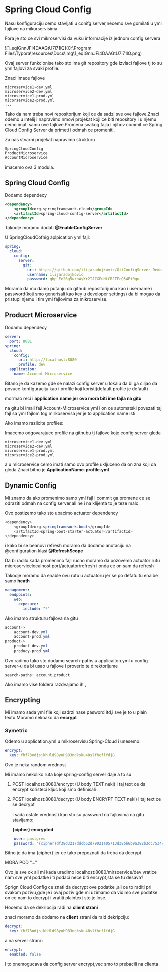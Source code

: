 # Spring Cloud Config

Nasu konfiguraciju cemo stavljati u conifg server,necemo sve gomilati u yml fajlove na mikorservisima

Fora je sto ce svi mikroservisi da vuku informacije iz jednom config servera

![1_eqIGnnJFi4DAAGtU7l71lQ](C:\Program Files\Typora\resources\Docs\img\1_eqIGnnJFi4DAAGtU7l71lQ.png)

Ovaj server funkcionise tako sto ima git repository gde izvlaci fajlove tj to su yml fajlovi za svaki profile.

Znaci imace fajlove

```
microservice1-dev.yml
microservice2-dev.yml
microservice1-prod.yml
micorservice2-prod.yml
...
```

Tako da nam treba novi repositorijum koji ce da sadzi sve ove fajlove.Znaci odemo u intelij i napravimo nmovi projekat koji ce biti repository i u njemu cemo imati samo ove fajlove.Promena svakog fajla i njihov commit ce Spring Cloud Config Server da primeti i odmah ce promeniti.

Za nas stvarni projekat napravimo strukturu

```
SpringCloudConfig
ProductMicroservice
AccountMicroservice
```

imacemo ova 3 modula.

## Spring Cloud Config

Dodamo dependecy

```xml
<dependency>
    <groupId>org.springframework.cloud</groupId>
    <artifactId>spring-cloud-config-server</artifactId>
</dependency>
```



Takodje moramo dodati **@EnableConfigServer**

U SpringCloudCofnig aplpication yml fajl:

```yml
spring:
  cloud:
    config:
      server:
        git:
          uri: https://github.com/ilijaradojkovic/GitConfigServer-Demo.git
          username: ilijaradojkovic
          password: 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

```

Moramo da mu damo putanju do github repositorijuma kao i username i password(koji smo generisali kao key u developer settings) da bi mogao da pristupi njemu i tim yml fajlovima za mikroservise.

## Producrt Microservice

Dodamo dependecy

```yml
server:
  port: 8081
spring:
  cloud:
    config:
      uri: http://localhost:8080
      profile: dev
  application:
    name: Account-Microservice
```

Bitano je da kazemo gde se nalazi config server u lokalu da bi ga ciljao da povuce konfiguraciju kao i profile koji koristi(default profile je default)

mormao reci i **application.name jer ovo mora biti ime fajla na gitu**

na gitu bi imali fajl Account-Microservice.yml i on ce automatski povezati taj fajl sa yml fajlom tog mirkoservisa jer je to application name isti

Ako imamo razlicite profiles:

Imacemo odgovarajuce profile na githubu tj fajlove koje config server gleda

```
microservice1-dev.yml
microservice2-dev.yml
microservice1-prod.yml
micorservice2-prod.yml
```

a u microservice cemo imati samo ovo profile ukljuceno da on zna koji da gleda.Znaci bitno je **ApplicationName-profile.yml**



## Dynamic Config

Mi znamo da ako promenimo samo yml fajl i commit ga promene ce se odraziti odmah na config server,ali ne i na klijenta to je teze malo.

Ovo postizemo tako sto ubacimo actuator dependency

```java
<dependency>
    <groupId>org.springframework.boot</groupId>
    <artifactId>spring-boot-starter-actuator</artifactId>
</dependency>
```

i kako bi se beanovi refresh moramo da dodamo anotaciju na @configuration klasi  **@RefreshScope**

Da bi radilo kada promenimo fajl rucno moramo da pozovemo actuator rutu microservicelocalhost:port/actuator/refresh i onda ce on sam da refresh

Takodje moramo da enable ovu rutu u actuatoru jer se po defatultu enalbe samo **heath**



```yml
management:
  endpoints:
    web:
      exposure:
        include: "*"
```



Ako imamo strukturu fajlova na gitu 

```java
account->
	account-dev.yml
	account-prod.yml
product->
	product-dev.yml
	producy-prod.yml
```



Ovo radimo tako sto dodamo search-paths u applicaiton.yml u config server-u da bi usao u fajlove i proverio te direktorijume

```
search-paths: account,product
```

Ako imamo vise foldera razdvajamo ih **,**

## Encrypting

Mi imamo sada yml file koji sadrzi nase pasword itd,i sve je to u plain textu.Moramo nekoako da **encrypt**

### Symetric

Odemo u application.yml u mikroservisu Spring-Cloud i unesemo:

```yml
encrypt:
  key: fhf73odjsjkhHld98yuH983ndksku48slfhcflfdjG
```

Ovo je neka random vrednost

Mi imamo nekoliko ruta koje spring-config server daje a to su 

1) POST localhost:8080/encrypt (U body TEXT neki) i taj text ce da encrypt koristeci kljuc koji smo definisali 

2) POST localhost:8080/decrypt (U body ENCRYPT TEXT neki) i taj text ce se decrypt

   

   I sada ostale vrednosti kao sto su password na fajlovima na gitu stavljamo:

    **{cipher} encrypted**

```yml
    user: postgres
    password: "{cipher}df38d3217ddcb52d79021a05713d38bb6b9a382b3dc7534c60a7dc49466d718c"
```

Bitno je da ima {cipher} jer ce tako prepoznati da treba da decrypt.

MORA POD "..."

Ovo je sve ok ali mi kada uradimo localhost:8080/mirsoervice/dev vratice nam sve yml podatke i ti podaci nece biti encrypt,sta se tu desava?

Sprign Cloud Config ce znati da decrypt ove podatke ,ali ce to raditi pri svakom pozivu,gde je i ovaj poziv gde mi uzimamo da vidimo sve podatke on ce nam to decrypt i vratiti plaintext sto je lose.

Hocemo da se dekripcija radi na **client strani**

znaci moramo da dodamo na **client** strani da raid dekripciju:

```yml
decrypt:
  key: fhf73odjsjkhHld98yuH983ndksku48slfhcflfdjG
```



a na server strani :

```yml
encrypt:
  enabled: false
```

I to onemogucava da config server encrypt,vec smo to prebacili na clienta